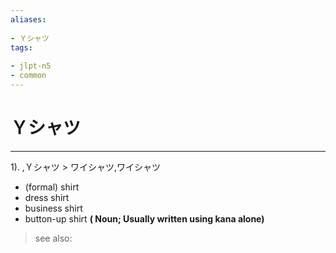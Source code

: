 ```yaml
---
aliases:
    
- Ｙシャツ
tags:
    
- jlpt-n5
- common
---
```


# Ｙシャツ
---
1).
,Ｙシャツ > ワイシャツ,ワイシャツ

- (formal) shirt
- dress shirt
- business shirt
- button-up shirt
**( Noun; Usually written using kana alone)**
> see also: 
            